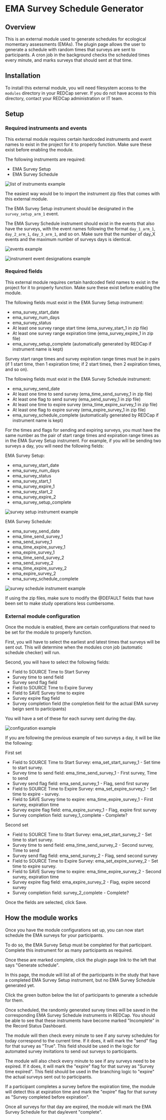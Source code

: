 # EMA Survey Schedule Generator

## Overview

This is an external module used to generate schedules for ecological momentary assessments (EMAs). The plugin page allows the user to generate a schedule with random times that surveys are sent to participants. A cron job in the background checks the scheduled times every minute, and marks surveys that should sent at that time.

## Installation

To install this external module, you will need filesystem access to the `modules` directory in your REDCap server. If you do not have access to this directory, contact your REDCap administration or IT team.

## Setup

### Required instruments and events

This external module requires certain hardcoded instruments and event names to exist in the project for it to properly function. Make sure these exist before enabling the module.

The following instruments are required:
- EMA Survey Setup
- EMA Survey Schedule

![list of instruments example](images/instruments.png)

The easiest way would be to import the instrument zip files that comes with this external module.

The EMA Survey Setup instrument should be designated in the `survey_setup_arm_1` event.

The EMA Survey Schedule instrument should exist in the events that also have the surveys, with the event names following the format `day_1_arm_1`, `day_2_arm_1`, `day_3_arm_1`, and so on. Make sure that the number of day_X events and the maximum number of surveys days is identical.

![events example](images/eventsList.png)

![instrument event designations example](images/designatedInstruments.png)

### Required fields

This external module requires certain hardcoded field names to exist in the project for it to properly function. Make sure these exist before enabling the module.

The following fields must exist in the EMA Survey Setup instrument:
- ema_survey_start_date
- ema_survey_num_days
- ema_survey_status
- At least one survey range start time (ema_survey_start_1 in zip file)
- At least one survey range expiration time (ema_survey_expire_1 in zip file)
- ema_survey_setup_complete (automatically generated by REDCap if instrument name is kept)

Survey start range times and survey expiration range times must be in pairs (if 1 start time, then 1 expiration time; if 2 start times, then 2 expiration times, and so on).

The following fields must exist in the EMA Survey Schedule instrument:
- ema_survey_send_date
- At least one time to send survey (ema_time_send_survey_1 in zip file)
- At least one flag to send survey (ema_send_survey_1 in zip file)
- At least one time to expire survey (ema_time_expire_survey_1 in zip file)
- At least one flag to expire survey (ema_expire_survey_1 in zip file)
- ema_survey_schedule_complete (automatically generated by REDCap if instrument name is kept)

For the times and flags for sending and expiring surveys, you must have the same number as the pair of start range times and expiration range times as in the EMA Survey Setup instrument. For example, if you will be sending two surveys a day, you will need the following fields:

EMA Survey Setup:
- ema_survey_start_date
- ema_survey_num_days
- ema_survey_status
- ema_survey_start_1
- ema_survey_expire_1
- ema_survey_start_2
- ema_survey_expire_2
- ema_survey_setup_complete

![survey setup instrument example](images/surveySetup.png)

EMA Survey Schedule:
- ema_survey_send_date
- ema_time_send_survey_1
- ema_send_survey_1
- ema_time_expire_survey_1
- ema_expire_survey_1
- ema_time_send_survey_2
- ema_send_survey_2
- ema_time_expire_survey_2
- ema_expire_survey_2
- ema_survey_schedule_complete

![survey schedule instrument example](images/surveySchedule.png)

If using the zip files, make sure to modify the @DEFAULT fields that have been set to make study operations less cumbersome.

### External module configuration

Once the module is enabled, there are certain configurations that need to be set for the module to properly function.

First, you will have to select the earliest and latest times that surveys will be sent out. This will determine when the modules cron job (automatic schedule checker) will run.

Second, you will have to select the following fields:
- Field to SOURCE Time to Start Survey
- Survey time to send field
- Survey send flag field
- Field to SOURCE Time to Expire Survey
- Field to SAVE Survey time to expire
- Survey expire flag field
- Survey completion field (the completion field for the actual EMA survey beign sent to participants)

You will have a set of these for each survey sent during the day.

![configuration example](images/configuration.png)

If you are following the previous example of two surveys a day, it will be like the following:

First set
- Field to SOURCE Time to Start Survey: ema_set_start_survey_1 - Set time to start survey.
- Survey time to send field: ema_time_send_survey_1 - First survey, Time to send
- Survey send flag field: ema_send_survey_1 - Flag, send first survey
- Field to SOURCE Time to Expire Survey: ema_set_expire_survey_1 - Set time to expire - survey.
- Field to SAVE Survey time to expire: ema_time_expire_survey_1 - First survey, expiration time
- Survey expire flag field: ema_expire_survey_1 - Flag, expire first survey
- Survey completion field: survey_1_complete - Complete?

Second set
- Field to SOURCE Time to Start Survey: ema_set_start_survey_2 - Set time to start survey.
- Survey time to send field: ema_time_send_survey_2 - Second survey, Time to send
- Survey send flag field: ema_send_survey_2 - Flag, send second survey
- Field to SOURCE Time to Expire Survey: ema_set_expire_survey_2 - Set time to expire survey.
- Field to SAVE Survey time to expire: ema_time_expire_survey_2 - Second survey, expiration time
- Survey expire flag field: ema_expire_survey_2 - Flag, expire second survey
- Survey completion field: survey_2_complete - Complete?

Once the fields are selected, click Save.

## How the module works

Once you have the module configurations set up, you can now start schedule the EMA surveys for your participants.

To do so, the EMA Survey Setup must be completed for that participant. Complete this instrument for as many participants as required.

Once these are marked complete, click the plugin page link to the left that says "Generate schedule".

In this page, the module will list all of the participants in the study that have a completed EMA Survey Setup instrument, but no EMA Survey Schedule generated yet.

Click the green button below the list of participants to generate a schedule for them.

Once scheduled, the randomly generated survey times will be saved in the corresponding EMA Survey Schedule instruments in REDCap. You should be able to see that these instruments have become marked "Incomplete" in the Record Status Dashboard.

The module will then check every minute to see if any survey schedules for today correspond to the current time. If it does, it will mark the "send" flag for that survey as "True". This field should be used in the logic for automated survey invitations to send out surveys to participants.

The module will also check every minute to see if any surveys need to be expired. If it does, it will mark the "expire" flag for that survey as "Survey time expired". This field should be used in the branching logic to "expire" the actual surveys sent out to participants.

If a participant completes a survey before the expiration time, the module will detect this at expiration time and mark the "expire" flag for that survey as "Survey completed before expiration".

Once all surveys for that day are expired, the module will mark the EMA Survey Schedule for that day/event "complete".
